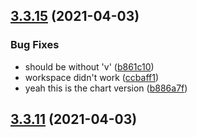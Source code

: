 ## [3.3.15](https://github.com/Badminton-Apps/core/compare/v3.3.14...v3.3.15) (2021-04-03)


### Bug Fixes

* should be without 'v' ([b861c10](https://github.com/Badminton-Apps/core/commit/b861c10f431f8af0c3cf4bc5984e35333f65211f))
* workspace didn't work ([ccbaff1](https://github.com/Badminton-Apps/core/commit/ccbaff1c8ca24ac818bf4beb022cc410ae1e6a32))
* yeah this is the chart version ([b886a7f](https://github.com/Badminton-Apps/core/commit/b886a7f8577552940a61b9c46aa6a6ef7b8aac80))



## [3.3.11](https://github.com/Badminton-Apps/core/compare/v3.3.10...v3.3.11) (2021-04-03)




